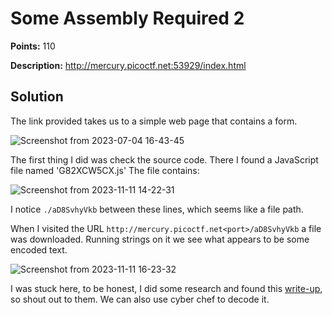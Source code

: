 # Some Assembly Required 2


**Points:** 110 

**Description:** http://mercury.picoctf.net:53929/index.html





## Solution 


The link provided takes us to a simple web page that contains a form.

![Screenshot from 2023-07-04 16-43-45](https://github.com/HelsNetwork/CTF-writeups/assets/87879515/71e3cabe-21c3-422f-bb1a-ae13aa735436)

The first thing I did was check the source code. There I found a JavaScript file named 'G82XCW5CX.js' The file contains: 

![Screenshot from 2023-11-11 14-22-31](https://github.com/HelsNetwork/CTF-writeups/assets/87879515/7fac3a4a-3dc3-4ddf-9f66-89c5ac62806c)
 
 I notice `./aD8SvhyVkb` between these lines, which seems like a file path. 

When I visited the URL `http://mercury.picoctf.net<port>/aD8SvhyVkb` a file was downloaded. Running strings on it we see what appears to be some encoded text.

![Screenshot from 2023-11-11 16-23-32](https://github.com/HelsNetwork/CTF-writeups/assets/87879515/e6f8db07-a635-47d3-952e-69816e3e717a)

I was stuck here, to be honest, I did some research and found this [write-up](https://github.com/Dvd848/CTFs/blob/master/2021_picoCTF/Some_Assembly_Required_2.md), so shout out to them. We can also use cyber chef to decode it.



